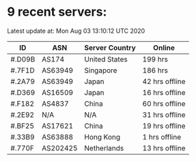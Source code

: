 # 9 recent servers:

Latest update at: Mon Aug 03 13:10:12 UTC 2020

| ID | ASN | Server Country | Online |
| -- | --- | -------------- | ------ |
| #.D09B | AS174 | United States | 199 hrs |
| #.7F1D | AS63949 | Singapore | 186 hrs |
| #.2A79 | AS63949 | Japan | 42 hrs offline |
| #.D369 | AS16509 | Japan | 16 hrs offline |
| #.F182 | AS4837 | China | 60 hrs offline |
| #.2E92 | N/A | N/A | 31 hrs offline |
| #.BF25 | AS17621 | China | 19 hrs offline |
| #.33B9 | AS63888 | Hong Kong | 1 hrs offline |
| #.770F | AS202425 | Netherlands | 13 hrs offline |


